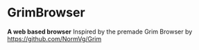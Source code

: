# GrimBrowser
**A web based browser**
Inspired by the premade Grim Browser by https://github.com/NormVg/Grim
